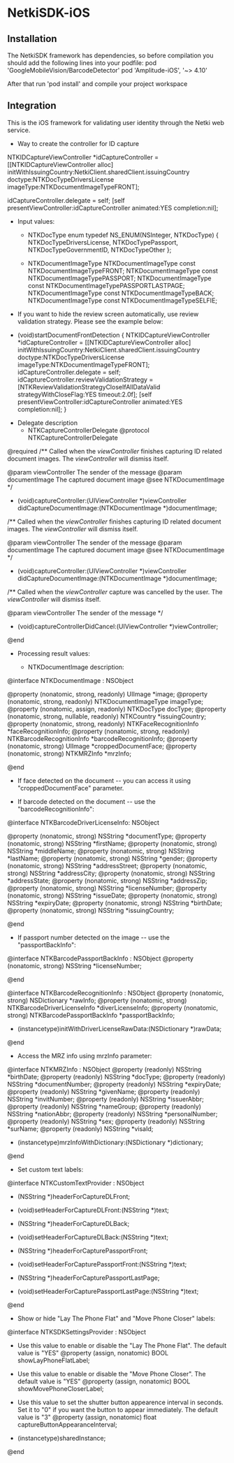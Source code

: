 NetkiSDK-iOS
============
## Installation

The NetkiSDK framework has dependencies, so before compilation you should add the following lines into your podfile:
pod 'GoogleMobileVision/BarcodeDetector'
pod 'Amplitude-iOS', '~> 4.10'

After that run 'pod install' and compile your project workspace

## Integration


This is the iOS framework for validating user identity through the Netki web service.

* Way to create the controller for ID capture

NTKIDCaptureViewController *idCaptureController = [[NTKIDCaptureViewController alloc] initWithIssuingCountry:NetkiClient.sharedClient.issuingCountry doctype:NTKDocTypeDriversLicense imageType:NTKDocumentImageTypeFRONT];

idCaptureController.delegate = self;
[self presentViewController:idCaptureController animated:YES completion:nil];

* Input values:

    * NTKDocType enum
typedef NS_ENUM(NSInteger, NTKDocType) {
    NTKDocTypeDriversLicense,
    NTKDocTypePassport,
    NTKDocTypeGovernmentID,
    NTKDocTypeOther
};

    * NTKDocumentImageType
NTKDocumentImageType const NTKDocumentImageTypeFRONT;
NTKDocumentImageType const NTKDocumentImageTypePASSPORT;
NTKDocumentImageType const NTKDocumentImageTypePASSPORTLASTPAGE;
NTKDocumentImageType const NTKDocumentImageTypeBACK;
NTKDocumentImageType const NTKDocumentImageTypeSELFIE;

* If you want to hide the review screen automatically, use review validation strategy. Please see the example below:
- (void)startDocumentFrontDetection {
    NTKIDCaptureViewController *idCaptureController = [[NTKIDCaptureViewController alloc] initWithIssuingCountry:NetkiClient.sharedClient.issuingCountry doctype:NTKDocTypeDriversLicense imageType:NTKDocumentImageTypeFRONT];
    idCaptureController.delegate = self;
    idCaptureController.reviewValidationStrategy = [NTKReviewValidationStrategyCloseIfAllDataValid strategyWithCloseFlag:YES timeout:2.0f];
    [self presentViewController:idCaptureController animated:YES completion:nil];
}

* Delegate description
   * NTKCaptureControllerDelegate
@protocol NTKCaptureControllerDelegate <NSObject>

@required
/**
Called when the *viewController* finishes capturing ID related document images. The *viewController* will dismiss itself.

@param viewController The sender of the message
@param documentImage The captured document image
@see NTKDocumentImage
*/
- (void)captureController:(UIViewController *)viewController didCaptureDocumentImage:(NTKDocumentImage *)documentImage;

/**
Called when the *viewController* finishes capturing ID related document images. The *viewController* will dismiss itself.

@param viewController The sender of the message
@param documentImage The captured document image
@see NTKDocumentImage
*/
- (void)captureController:(UIViewController *)viewController didCaptureDocumentImage:(NTKDocumentImage *)documentImage;


/**
Called when the *viewController* capture was cancelled by the user. The *viewController* will dismiss itself.

@param viewController The sender of the message
*/
- (void)captureControllerDidCancel:(UIViewController *)viewController;

@end

* Processing result values:
    
    * NTKDocumentImage description:

@interface NTKDocumentImage : NSObject

@property (nonatomic, strong, readonly) UIImage *image;
@property (nonatomic, strong, readonly) NTKDocumentImageType imageType;
@property (nonatomic, assign, readonly) NTKDocType docType;
@property (nonatomic, strong, nullable, readonly) NTKCountry *issuingCountry;
@property (nonatomic, strong, readonly) NTKFaceRecognitionInfo *faceRecognitionInfo;
@property (nonatomic, strong, readonly) NTKBarcodeRecognitionInfo *barcodeRecognitionInfo;
@property (nonatomic, strong) UIImage *croppedDocumentFace;
@property (nonatomic, strong) NTKMRZInfo *mrzInfo;

@end

* If face detected on the document -- you can access it using "croppedDocumentFace" parameter.

* If barcode detected on the document -- use the "barcodeRecognitionInfo":

@interface NTKBarcodeDriverLicenseInfo: NSObject

@property (nonatomic, strong) NSString *documentType;
@property (nonatomic, strong) NSString *firstName;
@property (nonatomic, strong) NSString *middleName;
@property (nonatomic, strong) NSString *lastName;
@property (nonatomic, strong) NSString *gender;
@property (nonatomic, strong) NSString *addressStreet;
@property (nonatomic, strong) NSString *addressCity;
@property (nonatomic, strong) NSString *addressState;
@property (nonatomic, strong) NSString *addressZip;
@property (nonatomic, strong) NSString *licenseNumber;
@property (nonatomic, strong) NSString *issueDate;
@property (nonatomic, strong) NSString *expiryDate;
@property (nonatomic, strong) NSString *birthDate;
@property (nonatomic, strong) NSString *issuingCountry;

@end

* If passport number detected on the image -- use the "passportBackInfo":

@interface NTKBarcodePassportBackInfo : NSObject
@property (nonatomic, strong) NSString *licenseNumber;

@end


@interface NTKBarcodeRecognitionInfo : NSObject
@property (nonatomic, strong) NSDictionary *rawInfo;
@property (nonatomic, strong) NTKBarcodeDriverLicenseInfo *diverLicenseInfo;
@property (nonatomic, strong) NTKBarcodePassportBackInfo *passportBackInfo;

- (instancetype)initWithDriverLicenseRawData:(NSDictionary *)rawData;

@end

* Access the MRZ info using mrzInfo parameter:

@interface NTKMRZInfo : NSObject
@property (readonly) NSString *birthDate;
@property (readonly) NSString *docType;
@property (readonly) NSString *documentNumber;
@property (readonly) NSString *expiryDate;
@property (readonly) NSString *givenName;
@property (readonly) NSString *invitNumber;
@property (readonly) NSString *issuerAbbr;
@property (readonly) NSString *nameGroup;
@property (readonly) NSString *nationAbbr;
@property (readonly) NSString *personalNumber;
@property (readonly) NSString *sex;
@property (readonly) NSString *surName;
@property (readonly) NSString *visaId;

+ (instancetype)mrzInfoWithDictionary:(NSDictionary *)dictionary;

@end

* Set custom text labels:

@interface NTKCustomTextProvider : NSObject

+ (NSString *)headerForCaptureDLFront;
+ (void)setHeaderForCaptureDLFront:(NSString *)text;

+ (NSString *)headerForCaptureDLBack;
+ (void)setHeaderForCaptureDLBack:(NSString *)text;

+ (NSString *)headerForCapturePassportFront;
+ (void)setHeaderForCapturePassportFront:(NSString *)text;

+ (NSString *)headerForCapturePassportLastPage;
+ (void)setHeaderForCapturePassportLastPage:(NSString *)text;

@end

* Show or hide "Lay The Phone Flat" and "Move Phone Closer" labels:

@interface NTKSDKSettingsProvider : NSObject
* Use this value to enable or disable the "Lay The Phone Flat". The default value is "YES" 
@property (assign, nonatomic) BOOL showLayPhoneFlatLabel;
* Use this value to enable or disable the "Move Phone Closer". The default value is "YES" 
@property (assign, nonatomic) BOOL showMovePhoneCloserLabel;

* Use this value to set the shutter button appearence interval in seconds. Set it to "0" if you want the button to appear immediately. The default value is "3" 
@property (assign, nonatomic) float captureButtonAppearanceInterval;

+ (instancetype)sharedInstance;

@end
